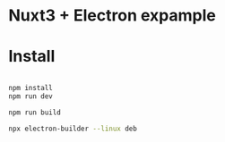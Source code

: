 # Nuxt3 + Electron expample


# Install
```zsh

npm install
npm run dev

npm run build

npx electron-builder --linux deb
```